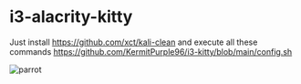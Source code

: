 # i3-alacrity-kitty

Just install https://github.com/xct/kali-clean
and execute all these commands https://github.com/KermitPurple96/i3-kitty/blob/main/config.sh


![parrot](https://github.com/KermitPurple96/i3-kitty/assets/103221169/a7fab5ae-7d18-4004-aa20-aa4266d0d86e)
